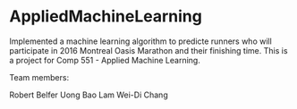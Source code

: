 # AppliedMachineLearning

Implemented a machine learning algorithm to predicte runners who will participate in 2016 Montreal Oasis Marathon 
and their finishing time.
This is a project for Comp 551 - Applied Machine Learning.

Team members:

Robert Belfer
Uong Bao Lam
Wei-Di Chang
